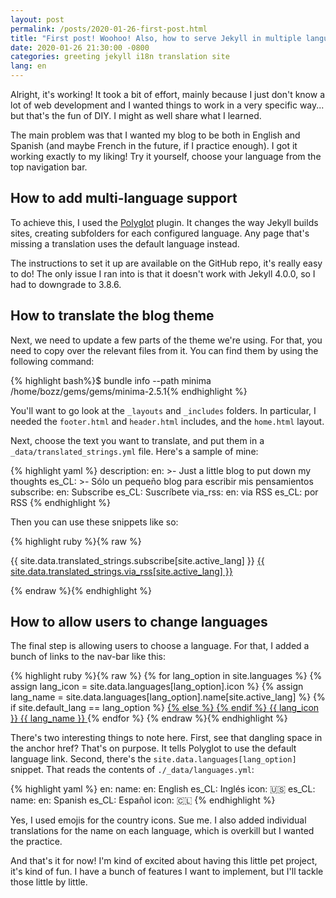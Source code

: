 ```yaml
---
layout: post
permalink: /posts/2020-01-26-first-post.html
title: "First post! Woohoo! Also, how to serve Jekyll in multiple languages"
date: 2020-01-26 21:30:00 -0800
categories: greeting jekyll i18n translation site
lang: en
---
```


Alright, it's working! It took a bit of effort, mainly because I just don't know a lot of web development and I wanted things to work in a very specific way... but that's the fun of DIY. I might as well share what I learned.

<!--more-->

The main problem was that I wanted my blog to be both in English and Spanish (and maybe French in the future, if I practice enough). I got it working exactly to my liking! Try it yourself, choose your language from the top navigation bar.

## How to add multi-language support

To achieve this, I used the [Polyglot](https://github.com/untra/polyglot) plugin. It changes the way Jekyll builds sites, creating subfolders for each configured language. Any page that's missing a translation uses the default language instead.

The instructions to set it up are available on the GitHub repo, it's really easy to do! The only issue I ran into is that it doesn't work with Jekyll 4.0.0, so I had to downgrade to 3.8.6.

## How to translate the blog theme

Next, we need to update a few parts of the theme we're using. For that, you need to copy over the relevant files from it. You can find them by using the following command:

{% highlight bash%}$ bundle info --path minima
/home/bozz/gems/gems/minima-2.5.1{% endhighlight %}

You'll want to go look at the `_layouts` and `_includes` folders. In particular, I needed the `footer.html` and `header.html` includes, and the `home.html` layout.

Next, choose the text you want to translate, and put them in a `_data/translated_strings.yml` file. Here's a sample of mine:

{% highlight yaml %}
description:
  en: >-
    Just a little blog to put down my thoughts
  es_CL: >-
    Sólo un pequeño blog para escribir mis pensamientos
subscribe:
  en: Subscribe
  es_CL: Suscríbete
via_rss:
  en: via RSS
  es_CL: por RSS
{% endhighlight %}

Then you can use these snippets like so:

{% highlight ruby %}{% raw %}
<p class="rss-subscribe">{{ site.data.translated_strings.subscribe[site.active_lang] }} <a href="{{ "/feed.xml" | relative_url }}">{{ site.data.translated_strings.via_rss[site.active_lang] }}</a></p>
{% endraw %}{% endhighlight %}

## How to allow users to change languages

The final step is allowing users to choose a language. For that, I added a bunch of links to the nav-bar like this:

{% highlight ruby %}{% raw %}
{% for lang_option in site.languages %}
  {% assign lang_icon = site.data.languages[lang_option].icon %}
  {% assign lang_name = site.data.languages[lang_option].name[site.active_lang] %}
  {% if site.default_lang == lang_option %}
    <a class="page-link" href=" {{ page.permalink }}">
  {% else %}
    <a class="page-link" href="{{ site.url }}/{{ lang_option }}{{ page.permalink }}">
  {% endif %}
    {{ lang_icon }} {{ lang_name }} 
  </a>
{% endfor %}
{% endraw %}{% endhighlight %}

There's two interesting things to note here. First, see that dangling space in the anchor href? That's on purpose. It tells Polyglot to use the default language link. Second, there's the `site.data.languages[lang_option]` snippet. That reads the contents of `./_data/languages.yml`:

{% highlight yaml %}
en:
  name:
    en: English
    es_CL: Inglés
  icon: 🇺🇸
es_CL:
  name:
    en: Spanish
    es_CL: Español
  icon: 🇨🇱
{% endhighlight %}

Yes, I used emojis for the country icons. Sue me. I also added individual translations for the name on each language, which is overkill but I wanted the practice.

And that's it for now! I'm kind of excited about having this little pet project, it's kind of fun. I have a bunch of features I want to implement, but I'll tackle those little by little.
